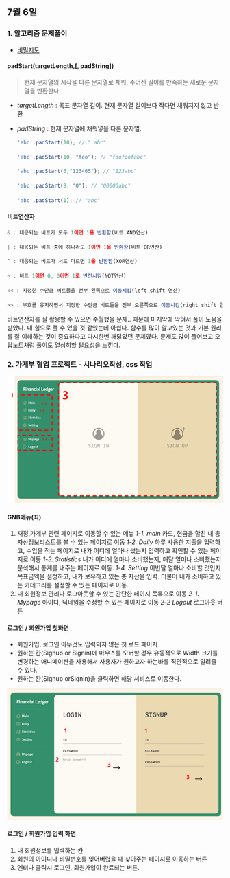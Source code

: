 ## 7월 6일
### 1. 알고리즘 문제풀이
- [비밀지도](https://github.com/leemyungju9347/Algorithm/blob/master/Level_01/%EB%B9%84%EB%B0%80%EC%A7%80%EB%8F%84.html)


####  padStart(targetLength,[, padString])

> 현재 문자열의 시작을 다른 문자열로 채워, 주어진 길이를 만족하는 새로운 문자열을 반환한다.

- *targetLength* : 목표 문자열 길이. 현재 문자열 길이보다 작다면 채워지지 않고 반환

- *padString* : 현재 문자열에 채워넣을 다른 문자열.

  
	```javascript
	'abc'.padStart(10); // " abc"

	'abc'.padStart(10, "foo"); // "foofoofabc"

	'abc'.padStart(6,"123465"); // "123abc"

	'abc'.padStart(8, "0"); // "00000abc"

	'abc'.padStart(1); // "abc"
	```
  
  

#### 비트연산자

```javascript
& : 대응되는 비트가 모두 1이면 1을 반환함(비트 AND연산)

| : 대응되는 비트 중에 하나라도 1이면 1을 반환함(비트 OR연산)

^ : 대응되는 비트가 서로 다르면 1을 반환함(XOR연산)

~ : 비트 1이면 0, 0이면 1로 반전시킴(NOT연산)

<< : 지정한 수만큼 비트들을 전부 왼쪽으로 이동시킴(left shift 연산)

>> : 부호를 유지하면서 지정한 수만큼 비트들을 전부 오른쪽으로 이동시킴(right shift 연산)
```


비트연산자를 잘 활용할 수 있으면 수월했을 문제.. 때문에 마지막에 막혀서 풀이 도움을 받았다. 내 힘으로 풀 수 있을 것 같았는데 아쉽다. 함수를 많이 알고있는 것과 기본 원리를 잘 이해하는 것이 중요하다고 다시한번 깨닳았던 문제였다. 문제도 많이 풀어보고 오답노트처럼 풀이도 열심히할 필요성을 느낀다.


### 2. 가계부 협업 프로젝트 - 시나리오작성, css 작업

<img src="./images/시나리오01.png">


#### GNB메뉴(좌)
1. 재정,가계부 관련 페이지로 이동할 수 있는 메뉴
	*1-1. main* 
		카드, 현금을 합친 내 총 자산정보리스트를 볼 수 있는 페이지로 이동
	*1-2. Daily*
	하루 사용한 지출을 입력하고, 수입을 적는 페이지로 내가 어디에 얼마나 썼는지 입력하고 확인할 수 있는 페이지로 이동
	*1-3. Statistics*
	내가 어디에 얼마나 소비했는지, 매달 얼마나 소비했는지 분석해서 통계를 내주는 페이지로 이동. 
	*1-4. Setting*
	이번달 얼마나 소비할 것인지 목표금액을 설정하고, 내가 보유하고 있는 총 자산을 입력. 더불어 내가 소비하고 있는 카테고리를 설정할 수 있는 페이지로 이동.
2. 내 회원정보 관리나 로그아웃할 수 있는 간단한 페이지 목록으로 이동
	*2-1. Mypage*
	아이디, 닉네임을 수정할 수 있는 페이지로 이동
	*2-2 Logout*
	로그아웃 버튼

#### 로그인 / 회원가입 첫화면
- 회원가입, 로그인 아무것도 입력되지 않은 첫 로드 페이지
- 원하는 칸(Signup or Signin)에 마우스를 오버할 경우 유동적으로 Width 크기를 변경하는 애니메이션을 사용해서 사용자가 원하고자 하는바를 직관적으로 알려줄 수 있다.
- 원하는 칸(Signup orSignin)을 클릭하면 해당 서비스로 이동한다.

<img src="./images/시나리오02.png">

#### 로그인 / 회원가입 입력 화면
1. 내 회원정보를 입력하는 칸
2. 회원의 아이디나 비밀번호를 잊어버렸을 때 찾아주는 페이지로 이동하는 버튼
3.  엔터나 클릭시 로그인, 회원가입이 완료되는 버튼.
